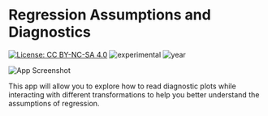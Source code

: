 # Regression Assumptions and Diagnostics

[![License: CC BY-NC-SA 4.0](https://img.shields.io/badge/License-CC%20BY--NC--SA%204.0-lightgrey.svg)](https://creativecommons.org/licenses/by-nc-sa/4.0/) ![experimental](https://img.shields.io/badge/lifecycle-questioning-blue) ![year](https://img.shields.io/badge/year-2018-lightgrey)

![App Screenshot](https://sites.psu.edu/shinyapps/files/2018/12/42a9fd92786b506a5bd3e996e0d10a42361f7ff6-assumption-2idaeye.png)

This app will allow you to explore how to read diagnostic plots while interacting with different transformations to help you better understand the assumptions of regression.
